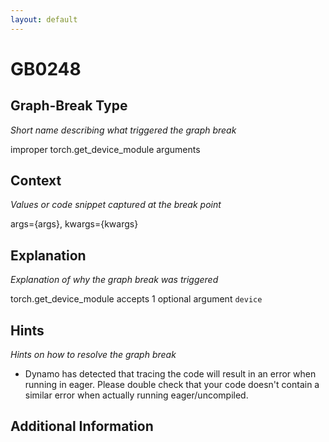 ```yaml
---
layout: default
---
```

# GB0248

## Graph-Break Type
*Short name describing what triggered the graph break*

improper torch.get_device_module arguments

## Context
*Values or code snippet captured at the break point*

args={args}, kwargs={kwargs}

## Explanation
*Explanation of why the graph break was triggered*

torch.get_device_module accepts 1 optional argument `device`

## Hints
*Hints on how to resolve the graph break*

- Dynamo has detected that tracing the code will result in an error when running in eager. Please double check that your code doesn't contain a similar error when actually running eager/uncompiled.


## Additional Information

<!-- ADDITIONAL INFORMATION START - Add custom information below this line -->

<!-- ADDITIONAL INFORMATION END -->

